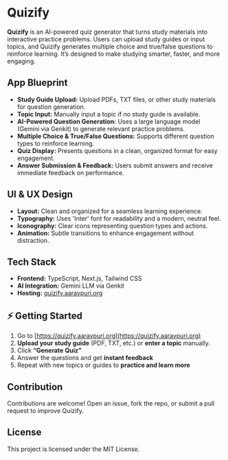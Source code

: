 # Quizify

**Quizify** is an AI-powered quiz generator that turns study materials into interactive practice problems. Users can upload study guides or input topics, and Quizify generates multiple choice and true/false questions to reinforce learning. It’s designed to make studying smarter, faster, and more engaging.

## App Blueprint

* **Study Guide Upload:** Upload PDFs, TXT files, or other study materials for question generation.
* **Topic Input:** Manually input a topic if no study guide is available.
* **AI-Powered Question Generation:** Uses a large language model (Gemini via Genkit) to generate relevant practice problems.
* **Multiple Choice & True/False Questions:** Supports different question types to reinforce learning.
* **Quiz Display:** Presents questions in a clean, organized format for easy engagement.
* **Answer Submission & Feedback:** Users submit answers and receive immediate feedback on performance.

## UI & UX Design

* **Layout:** Clean and organized for a seamless learning experience.
* **Typography:** Uses 'Inter' font for readability and a modern, neutral feel.
* **Iconography:** Clear icons representing question types and actions.
* **Animation:** Subtle transitions to enhance engagement without distraction.

## Tech Stack

* **Frontend:** TypeScript, Next.js, Tailwind CSS
* **AI Integration:** Gemini LLM via Genkit
* **Hosting:** [quizify.aaravpuri.org](https://quizify.aaravpuri.org)

## ⚡ Getting Started

1. Go to [https://quizify.aaravpuri.org](https://quizify.aaravpuri.org) 
2. **Upload your study guide** (PDF, TXT, etc.) or **enter a topic** manually.
3. Click **“Generate Quiz”** 
4. Answer the questions and get **instant feedback** 
5. Repeat with new topics or guides to **practice and learn more** 

## Contribution

Contributions are welcome! Open an issue, fork the repo, or submit a pull request to improve Quizify.

## License

This project is licensed under the MIT License.
